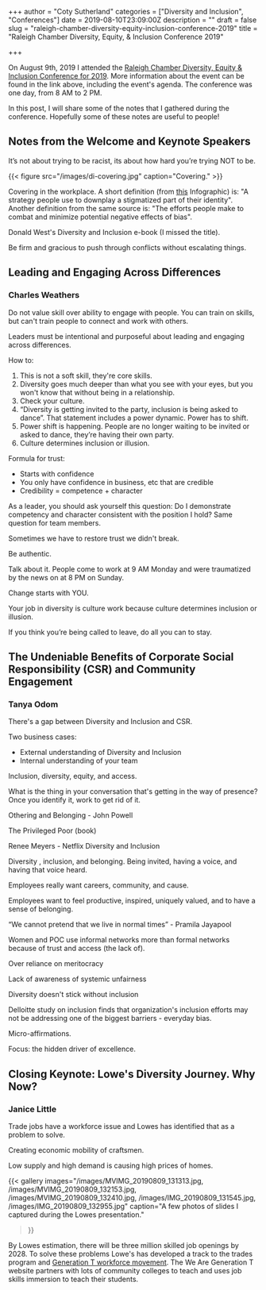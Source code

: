 +++
author = "Coty Sutherland"
categories = ["Diversity and Inclusion", "Conferences"]
date = 2019-08-10T23:09:00Z
description = ""
draft = false
slug = "raleigh-chamber-diversity-equity-inclusion-conference-2019"
title = "Raleigh Chamber Diversity, Equity, & Inclusion Conference 2019"

+++


On August 9th, 2019 I attended the [Raleigh Chamber Diversity, Equity & Inclusion Conference for 2019](https://web.raleighchamber.org/events/DiversityEquity%20%20Inclusivity%20Conference%202019-1717/details). More information about the event can be found in the link above, including the event's agenda. The conference was one day, from 8 AM to 2 PM.

In this post, I will share some of the notes that I gathered during the conference. Hopefully some of these notes are useful to people!

## Notes from the Welcome and Keynote Speakers

It’s not about trying to be racist, its about how hard you’re trying NOT to be.

{{< figure src="/images/di-covering.jpg" caption="Covering." >}}

Covering in the workplace. A short definition (from [this](https://www.catalyst.org/research/infographic-what-is-covering/) Infographic) is: "A strategy people use to downplay a stigmatized part of their identity". Another definition from the same source is: "The efforts people make to combat and minimize potential negative effects of bias".

Donald West's Diversity and Inclusion e-book (I missed the title).

Be firm and gracious to push through conflicts without escalating things.

## Leading and Engaging Across Differences

### Charles Weathers

Do not value skill over ability to engage with people. You can train on skills, but can't train people to connect and work with others.

Leaders must be intentional and purposeful about leading and engaging across differences.

How to:

1. This is not a soft skill, they're core skills.
2. Diversity goes much deeper than what you see with your eyes, but you won't know that without being in a relationship.
3. Check your culture.
4. “Diversity is getting invited to the party, inclusion is being asked to dance”. That statement includes a power dynamic. Power has to shift.
5. Power shift is happening. People are no longer waiting to be invited or asked to dance, they’re having their own party.
6. Culture determines inclusion or illusion.

Formula for trust:

* Starts with confidence
* You only have confidence in business, etc that are credible
* Credibility = competence + character

As a leader, you should ask yourself this question: Do I demonstrate competency and character consistent with the position I hold? Same question for team members.

Sometimes we have to restore trust we didn't break.

Be authentic.

Talk about it. People come to work at 9 AM Monday and were traumatized by the news on at 8 PM on Sunday.

Change starts with YOU.

Your job in diversity is culture work because culture determines inclusion or illusion.

If you think you’re being called to leave, do all you can to stay.

## The Undeniable Benefits of Corporate Social Responsibility (CSR) and Community Engagement

### Tanya Odom

There's a gap between Diversity and Inclusion and CSR.

Two business cases:

* External understanding of Diversity and Inclusion
* Internal understanding of your team

Inclusion, diversity, equity, and access.

What is the thing in your conversation that's getting in the way of presence? Once you identify it, work to get rid of it.

Othering and Belonging - John Powell

The Privileged Poor (book)

Renee Meyers - Netflix Diversity and Inclusion

Diversity , inclusion, and belonging. Being invited, having a voice, and having that voice heard.

Employees really want careers, community, and cause.

Employees want to feel productive, inspired, uniquely valued, and to have a sense of belonging.

“We cannot pretend that we live in normal times” - Pramila Jayapool

Women and POC use informal networks more than formal networks because of trust and access (the lack of).

Over reliance on meritocracy

Lack of awareness of systemic unfairness

Diversity doesn't stick without inclusion

Delloitte study on inclusion finds that organization's inclusion efforts may not be addressing one of the biggest barriers - everyday bias.

Micro-affirmations.

Focus: the hidden driver of excellence.

## Closing Keynote: Lowe's Diversity Journey. Why Now?

### Janice Little

Trade jobs have a workforce issue and Lowes has identified that as a problem to solve.

Creating economic mobility of craftsmen.

Low supply and high demand is causing high prices of homes.

{{< gallery
    images="/images/MVIMG_20190809_131313.jpg, /images/MVIMG_20190809_132153.jpg, /images/MVIMG_20190809_132410.jpg, /images/IMG_20190809_131545.jpg, /images/IMG_20190809_132955.jpg"
    caption="A few photos of slides I captured during the Lowes presentation."
>}}

By Lowes estimation, there will be three million skilled job openings by 2028. To solve these problems Lowe's has developed a track to the trades program and [Generation T workforce movement](https://www.wearegenerationt.com/). The We Are Generation T website partners with lots of community colleges to teach and uses job skills immersion to teach their students.

